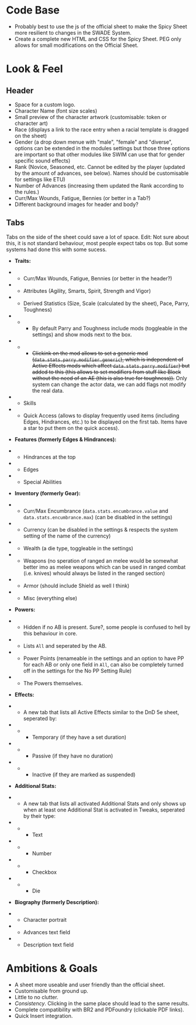 # Code Base  
- Probably best to use the js of the official sheet to make the Spicy Sheet more resilient to changes in the SWADE System.  
- Create a complete new HTML and CSS for the Spicy Sheet. PEG only allows for small modifications on the Official Sheet.

# Look & Feel  
## Header
- Space for a custom logo.  
- Character Name (font size scales)  
- Small preview of the character artwork (customisable: token or character art)  
- Race (displays a link to the race entry when a racial template is dragged on the sheet)  
- Gender (a drop down menue with "male", "female" and "diverse", options can be extended in the modules settings but those three options are important so that other modules like SWIM can use that for gender specific sound effects)  
- Rank (Novice, Seasoned, etc. Cannot be edited by the player (updated by the amount of advances, see below). Names should be customisable for settings like ETU)  
- Number of Advances (increasing them updated the Rank according to the rules.)  
- Curr/Max Wounds, Fatigue, Bennies (or better in a Tab?)  
- Different background images for header and body?

## Tabs  
Tabs on the side of the sheet could save a lot of space. Edit: Not sure about this, it is not standard behaviour, most people expect tabs os top. But some systems had done this with some sucess.
- **Traits:**  
- - Curr/Max Wounds, Fatigue, Bennies (or better in the header?)  
- - Attributes (Agility, Smarts, Spirit, Strength and Vigor)  
- - Derived Statistics (Size, Scale (calculated by the sheet), Pace, Parry, Toughness)
- - - By default Parry and Toughness include mods (toggleable in the settings) and show mods next to the box.  
- - - ~~Clickink on the mod allows to set a generic mod (`data.stats.parry.modifier.generic`), which is independent of Active Effects mods which affect `data.stats.parry.modifier`) but added to this (this allows to set modifiers from stuff like Block without the need of an AE (this is also true for toughness)).~~ Only system can change the actor data, we can add flags not modify the real data.
- - Skills  
- - Quick Access (allows to display frequently used items (including Edges, Hindrances, etc.) to be displayed on the first tab. Items have a star to put them on the quick access).  
  
- **Features (formerly Edges & Hindrances):**  
- - Hindrances at the top
- - Edges  
- - Special Abilities

- **Inventory (formerly Gear):**  
- - Curr/Max Encumbrance (`data.stats.encumbrance.value` and `data.stats.encumbrance.max`) (can be disabled in the settings)  
- - Currency (can be disabled in the settings & respects the system setting of the name of the currency)  
- - Wealth (a die type, toggleable in the settings)  
- - Weapons (no speration of ranged an melee would be somewhat better imo as melee weapons which can be used in ranged combat (i.e. knives) whould always be listed in the ranged section)  
- - Armor (should include Shield as well I think)  
- - Misc (everything else)  

- **Powers:**  
- - Hidden if no AB is present. Sure?, some people is confused to hell by this behaviour in core.
- - Lists `All` and seperated by the AB.  
- - Power Points (renameable in the settings and an option to have PP for each AB or only one field in `All`, can also be completely turned off in the settings for the No PP Setting Rule)  
- - The Powers themselves.  

- **Effects:**  
- - A new tab that lists all Active Effects similar to the DnD 5e sheet, seperated by:
- - - Temporary (if they have a set duration)
- - - Passive (if they have no duration)  
- - - Inactive (if they are marked as suspended)  

- **Additional Stats:**  
- - A new tab that lists all activated Additional Stats and only shows up when at least one Additional Stat is activated in Tweaks, seperated by their type:  
- - - Text  
- - - Number  
- - - Checkbox  
- - - Die

- **Biography (formerly Description):**  
- - Character portrait  
- - Advances text field
- - Description text field

# Ambitions & Goals  
- A sheet more useable and user friendly than the official sheet.  
- Customisable from ground up.  
- Little to no clutter.  
- *Consistency*. Clicking in the same place should lead to the same results.  
- Complete compatibility with BR2 and PDFoundry (clickable PDF links).
- Quick Insert integration.  
